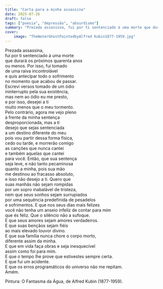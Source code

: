 ```yaml
---
title: "Carta para a minha assassina"
date: 2025-07-26
draft: false
tags: ["poesia", "depressão", "absurdismo"]
summary: "Prezada assassina, fui por ti sentenciado à uma morte que durará os próximos quarenta anos."
cover:
    image: "TheWaterGhostPaintedbyAlfred Kubin1877-1959.jpg"
---
```


Prezada assassina,<br>
fui por ti sentenciado à uma morte<br>
que durará os próximos quarenta anos<br>
ou menos. Por isso, fui tomado<br>
de uma raiva incontrolável<br>
e quis antecipar todo o sofrimento<br>
no momento que acabou de passar.<br>
Escrevi versos tomado de um ódio<br>
ininterrupto pela sua existência,<br>
mas nem ao ódio eu me presto,<br>
e por isso, desejei a ti<br>
muito menos que o meu tormento.<br>
Pelo contrário, agora me vejo pleno<br>
à frente da minha sentença<br>
desproporcionada, mas a ti<br>
desejo que sejas sentenciada<br>
a um destino diferente do meu<br>
pois vou partir dessa forma física, <br>
cedo ou tarde, e morrerão comigo<br>
as canções que nunca cantei<br>
e também aquelas que cantei<br>
para você. Então, que sua sentença<br>
seja leve, e não tanto pecaminosa<br>
quanto a minha, pois sua mão<br>
me destinou ao fracasso absoluto,<br>
e isso não desejo a ti. Quero que<br>
suas manhãs não sejam rompidas<br>
por um sopro inabalável de tristeza,<br>
nem que seus sonhos sejam surrupiados<br>
por uma sequência predefinida de pesadelos<br>
e sofrimentos. E que nos seus dias mais felizes<br>
você não tenha um anseio infeliz de contar para mim<br>
que és feliz. Que o silêncio não a sufoque.<br>
E que seus amores sejam amores verdadeiros.<br>
E que suas bençãos sejam fiéis<br>
ao mais elevado louvor divino.<br>
E que sua família nunca chore o corpo morto,<br>
diferente assim da minha.<br>
E que em vida faça obras e seja inesquecível<br>
assim como foi para mim.<br>
E que o tempo lhe prove que estivestes sempre certa.<br>
E que fui um acidente.<br>
E que os erros programáticos do universo não me repitam.<br>
Amém.


Pintura: O Fantasma da Água, de Alfred Kubin (1877-1959).